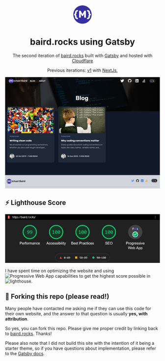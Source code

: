 <p align="center">
  <a href="https://baird.rocks/">
    <img alt="baird.rocks" src="./src/images/logo-icon.inline.svg" width="60" />
  </a>
</p>
<h1 align="center">baird.rocks using Gatsby</h1>

<p align="center">
  The second iteration of <a href="https://baird.rocks" target="_blank">baird.rocks</a> built with <a href="https://www.gatsbyjs.org/" target="_blank">Gatsby</a> and hosted with <a href="https://www.cloudflare.com/" target="_blank">Cloudflare</a>
</p>

<p align="center">
  Previous iterations:
  <a href="https://github.com/MikeBairdRocks/baird.rocks.v1" target="_blank">v1</a> with <a href="https://nextjs.org/" target="_blank">NextJs</a>,
</p>

<p align="center">
  <a href="https://baird.rocks" target="_blank"><img src="./src/images/screenshot.jpg" alt="baird.rocks" /></a>
</p>

## ⚡ Lighthouse Score

<p align="center">
  <a href="https://googlechrome.github.io/lighthouse/viewer/?psiurl=https%3A%2F%2Fbaird.rocks%2F&strategy=desktop&category=performance&category=accessibility&category=best-practices&category=seo&category=pwa" target="_blank"><img src="./src/images/lighthouse.png" alt="Lighthouse Score" /></a>
</p>

I have spent time on optimizing the website and using ![Progressive Web App](https://developers.google.com/web/progressive-web-apps) capabilities to get the highest score possible in ![lighthouse](https://developers.google.com/web/tools/lighthouse).

## 🚨 Forking this repo (please read!)

Many people have contacted me asking me if they can use this code for their own website, and the answer to that question is usually **yes, with attribution**.

So yes, you can fork this repo. Please give me proper credit by linking back to [baird.rocks](https://baird.rocks). Thanks!

Please also note that I did not build this site with the intention of it being a starter theme, so if you have questions about implementation, please refer to the [Gatsby docs](https://www.gatsbyjs.org/docs/).
